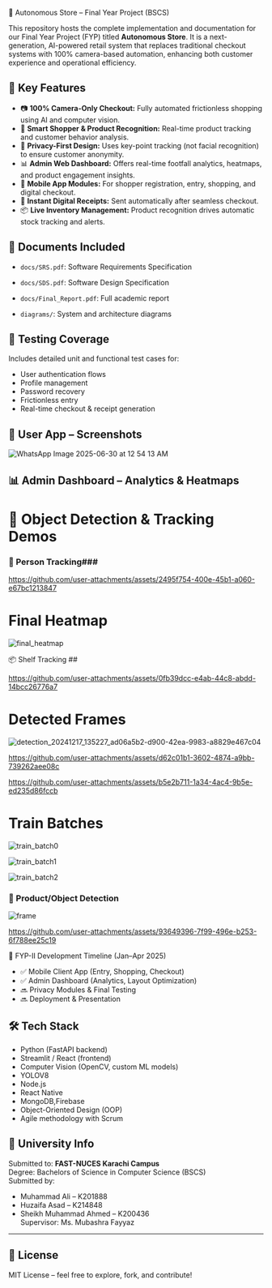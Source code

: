  🛒 Autonomous Store – Final Year Project (BSCS)

This repository hosts the complete implementation and documentation for our Final Year Project (FYP) titled **Autonomous Store**. It is a next-generation, AI-powered retail system that replaces traditional checkout systems with 100% camera-based automation, enhancing both customer experience and operational efficiency.

## 🚀 Key Features

- 📷 **100% Camera-Only Checkout:** Fully automated frictionless shopping using AI and computer vision.
- 🧠 **Smart Shopper & Product Recognition:** Real-time product tracking and customer behavior analysis.
- 🔐 **Privacy-First Design:** Uses key-point tracking (not facial recognition) to ensure customer anonymity.
- 📊 **Admin Web Dashboard:** Offers real-time footfall analytics, heatmaps, and product engagement insights.
- 📱 **Mobile App Modules:** For shopper registration, entry, shopping, and digital checkout.
- 🧾 **Instant Digital Receipts:** Sent automatically after seamless checkout.
- 📦 **Live Inventory Management:** Product recognition drives automatic stock tracking and alerts.

## 📁 Documents Included

- `docs/SRS.pdf`: Software Requirements Specification
- `docs/SDS.pdf`: Software Design Specification
- `docs/Final_Report.pdf`: Full academic report


- `diagrams/`: System and architecture diagrams

## 🧪 Testing Coverage

Includes detailed unit and functional test cases for:

- User authentication flows
- Profile management
- Password recovery
- Frictionless entry
- Real-time checkout & receipt generation
  
## 📱 User App – Screenshots


![WhatsApp Image 2025-06-30 at 12 54 13 AM](https://github.com/user-attachments/assets/867e62fc-1b92-4bac-9fea-f689f29d6786)



## 📊 Admin Dashboard – Analytics & Heatmaps
# 🎥 Object Detection & Tracking Demos

### 👤 Person Tracking### 


https://github.com/user-attachments/assets/2495f754-400e-45b1-a060-e67bc1213847

# Final Heatmap

![final_heatmap](https://github.com/user-attachments/assets/7abba252-3696-4bbf-8848-da2a36c049bf)




📦 Shelf Tracking  ## 

https://github.com/user-attachments/assets/0fb39dcc-e4ab-44c8-abdd-14bcc26776a7


# Detected Frames

![detection_20241217_135227_ad06a5b2-d900-42ea-9983-a8829e467c04](https://github.com/user-attachments/assets/b5199105-64bc-4f10-b4f0-9f4a3888ac20)


https://github.com/user-attachments/assets/d62c01b1-3602-4874-a9bb-739262aee08c


https://github.com/user-attachments/assets/b5e2b711-1a34-4ac4-9b5e-ed235d86fccb





# Train Batches

![train_batch0](https://github.com/user-attachments/assets/e104e238-e93a-4999-822c-8329093328be)

![train_batch1](https://github.com/user-attachments/assets/ca3c6e23-2764-4ddf-bfde-e5bca82410b9)

![train_batch2](https://github.com/user-attachments/assets/b9c8816e-681a-4b7a-a94d-f6e97b49e223)


### 🎯 Product/Object Detection 


![frame](https://github.com/user-attachments/assets/831b7c81-079e-452d-a01b-8d66b293f6fe)





https://github.com/user-attachments/assets/93649396-7f99-496e-b253-6f788ee25c19






📅 FYP-II Development Timeline (Jan–Apr 2025)

- ✅ Mobile Client App (Entry, Shopping, Checkout)
- ✅ Admin Dashboard (Analytics, Layout Optimization)
- 🔜 Privacy Modules & Final Testing
- 🔜 Deployment & Presentation

## 🛠️ Tech Stack

- Python (FastAPI backend)
- Streamlit / React (frontend)
- Computer Vision (OpenCV, custom ML models)
- YOLOV8
- Node.js
- React Native
- MongoDB,Firebase
- Object-Oriented Design (OOP)
- Agile methodology with Scrum

## 🏫 University Info

Submitted to: **FAST-NUCES Karachi Campus**  
Degree: Bachelors of Science in Computer Science (BSCS)  
Submitted by:

- Muhammad Ali – K201888
- Huzaifa Asad – K214848
- Sheikh Muhammad Ahmed – K200436  
  Supervisor: Ms. Mubashra Fayyaz

---

## 📄 License

MIT License – feel free to explore, fork, and contribute!

